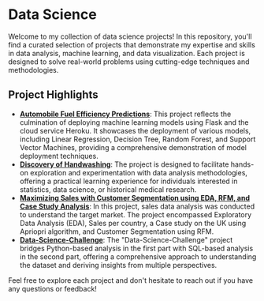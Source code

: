 # Data Science

Welcome to my collection of data science projects! In this repository, you'll find a curated selection of projects that demonstrate my expertise and skills in data analysis, machine learning, and data visualization. Each project is designed to solve real-world problems using cutting-edge techniques and methodologies.

## Project Highlights
- **[Automobile Fuel Efficiency Predictions](https://github.com/jahnvisikligar/Data-Science_projects/tree/main/Automobile%20fuel%20efficiency%20predictions)**: This project reflects the culmination of deploying machine learning models using Flask and the cloud service Heroku. It showcases the deployment of various models, including Linear Regression, Decision Tree, Random Forest, and Support Vector Machines, providing a comprehensive demonstration of model deployment techniques.
- **[Discovery of Handwashing](https://github.com/jahnvisikligar/Data-Science_projects/tree/main/Discovery-of-Handwashing)**: The project is designed to facilitate hands-on exploration and experimentation with data analysis methodologies, offering a practical learning experience for individuals interested in statistics, data science, or historical medical research.
- **[Maximizing Sales with Customer Segmentation using EDA, RFM, and Case Study Analysis](https://github.com/jahnvisikligar/Data-Science_projects/tree/main/Maximizing%20Sales%20with%20Customer%20Segmentation%20using%20EDA%2C%20RFM%2C%20and%20Case%20Study%20Analysis)**: In this project, sales data analysis was conducted to understand the target market. The project encompassed Exploratory Data Analysis (EDA), Sales per country, a Case study on the UK using Apriopri algorithm, and Customer Segmentation using RFM.
- **[Data-Science-Challenge](https://github.com/jahnvisikligar/Data-Science_projects/tree/main/Shopify%20Data%20Science%20challenge)**: The "Data-Science-Challenge" project bridges Python-based analysis in the first part with SQL-based analysis in the second part, offering a comprehensive approach to understanding the dataset and deriving insights from multiple perspectives.


Feel free to explore each project and don't hesitate to reach out if you have any questions or feedback!

